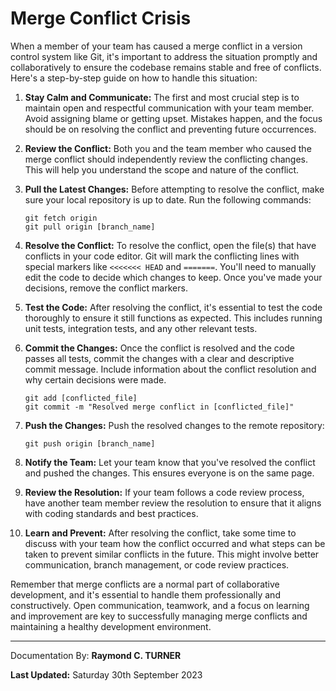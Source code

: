 # Merge Conflict Crisis

When a member of your team has caused a merge conflict in a version control system like Git, it's important to address the situation promptly and collaboratively to ensure the codebase remains stable and free of conflicts. Here's a step-by-step guide on how to handle this situation:

1. **Stay Calm and Communicate:** The first and most crucial step is to maintain open and respectful communication with your team member. Avoid assigning blame or getting upset. Mistakes happen, and the focus should be on resolving the conflict and preventing future occurrences.

2. **Review the Conflict:** Both you and the team member who caused the merge conflict should independently review the conflicting changes. This will help you understand the scope and nature of the conflict.

3. **Pull the Latest Changes:** Before attempting to resolve the conflict, make sure your local repository is up to date. Run the following commands:

   ```
   git fetch origin
   git pull origin [branch_name]
   ```

4. **Resolve the Conflict:** To resolve the conflict, open the file(s) that have conflicts in your code editor. Git will mark the conflicting lines with special markers like `<<<<<<< HEAD` and `=======`. You'll need to manually edit the code to decide which changes to keep. Once you've made your decisions, remove the conflict markers.

5. **Test the Code:** After resolving the conflict, it's essential to test the code thoroughly to ensure it still functions as expected. This includes running unit tests, integration tests, and any other relevant tests.

6. **Commit the Changes:** Once the conflict is resolved and the code passes all tests, commit the changes with a clear and descriptive commit message. Include information about the conflict resolution and why certain decisions were made.

   ```
   git add [conflicted_file]
   git commit -m "Resolved merge conflict in [conflicted_file]"
   ```

7. **Push the Changes:** Push the resolved changes to the remote repository:

   ```
   git push origin [branch_name]
   ```

8. **Notify the Team:** Let your team know that you've resolved the conflict and pushed the changes. This ensures everyone is on the same page.

9. **Review the Resolution:** If your team follows a code review process, have another team member review the resolution to ensure that it aligns with coding standards and best practices.

10. **Learn and Prevent:** After resolving the conflict, take some time to discuss with your team how the conflict occurred and what steps can be taken to prevent similar conflicts in the future. This might involve better communication, branch management, or code review practices.

Remember that merge conflicts are a normal part of collaborative development, and it's essential to handle them professionally and constructively. Open communication, teamwork, and a focus on learning and improvement are key to successfully managing merge conflicts and maintaining a healthy development environment.

---

Documentation By: **Raymond C. TURNER**

**Last Updated:** Saturday 30th September 2023